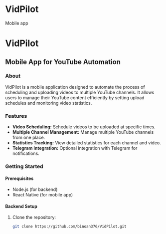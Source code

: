 # VidPilot
Mobile app 
# VidPilot

## Mobile App for YouTube Automation

### About
VidPilot is a mobile application designed to automate the process of scheduling and uploading videos to multiple YouTube channels. It allows users to manage their YouTube content efficiently by setting upload schedules and monitoring video statistics.

### Features
- **Video Scheduling:** Schedule videos to be uploaded at specific times.
- **Multiple Channel Management:** Manage multiple YouTube channels from one place.
- **Statistics Tracking:** View detailed statistics for each channel and video.
- **Telegram Integration:** Optional integration with Telegram for notifications.

### Getting Started

#### Prerequisites
- Node.js (for backend)
- React Native (for mobile app)

#### Backend Setup
1. Clone the repository:
   ```bash
   git clone https://github.com/binoan376/VidPilot.git

